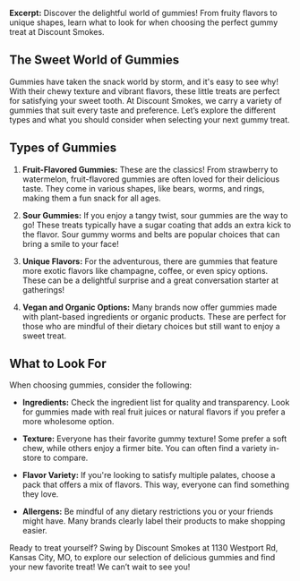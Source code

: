 **Excerpt:** Discover the delightful world of gummies! From fruity flavors to unique shapes, learn what to look for when choosing the perfect gummy treat at Discount Smokes.

## The Sweet World of Gummies

Gummies have taken the snack world by storm, and it's easy to see why! With their chewy texture and vibrant flavors, these little treats are perfect for satisfying your sweet tooth. At Discount Smokes, we carry a variety of gummies that suit every taste and preference. Let’s explore the different types and what you should consider when selecting your next gummy treat.

## Types of Gummies

1. **Fruit-Flavored Gummies:** These are the classics! From strawberry to watermelon, fruit-flavored gummies are often loved for their delicious taste. They come in various shapes, like bears, worms, and rings, making them a fun snack for all ages.

2. **Sour Gummies:** If you enjoy a tangy twist, sour gummies are the way to go! These treats typically have a sugar coating that adds an extra kick to the flavor. Sour gummy worms and belts are popular choices that can bring a smile to your face!

3. **Unique Flavors:** For the adventurous, there are gummies that feature more exotic flavors like champagne, coffee, or even spicy options. These can be a delightful surprise and a great conversation starter at gatherings!

4. **Vegan and Organic Options:** Many brands now offer gummies made with plant-based ingredients or organic products. These are perfect for those who are mindful of their dietary choices but still want to enjoy a sweet treat.

## What to Look For

When choosing gummies, consider the following:

- **Ingredients:** Check the ingredient list for quality and transparency. Look for gummies made with real fruit juices or natural flavors if you prefer a more wholesome option.

- **Texture:** Everyone has their favorite gummy texture! Some prefer a soft chew, while others enjoy a firmer bite. You can often find a variety in-store to compare.

- **Flavor Variety:** If you're looking to satisfy multiple palates, choose a pack that offers a mix of flavors. This way, everyone can find something they love.

- **Allergens:** Be mindful of any dietary restrictions you or your friends might have. Many brands clearly label their products to make shopping easier.

Ready to treat yourself? Swing by Discount Smokes at 1130 Westport Rd, Kansas City, MO, to explore our selection of delicious gummies and find your new favorite treat! We can’t wait to see you!